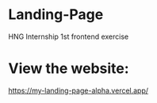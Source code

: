 # Landing-Page
HNG Internship 1st frontend exercise

# View the website:
https://my-landing-page-alpha.vercel.app/
